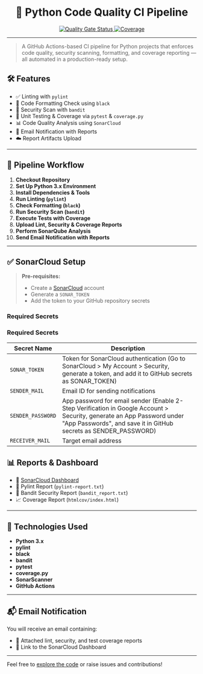<h1 align="center">🐍 Python Code Quality CI Pipeline</h1>

<p align="center">
  <a href="https://sonarcloud.io/dashboard?id=mahek320_DevOps-Scripts-and-Pipelines">
    <img src="https://sonarcloud.io/api/project_badges/measure?project=mahek320_DevOps-Scripts-and-Pipelines&metric=alert_status" alt="Quality Gate Status">
  </a>
  <a href="https://sonarcloud.io/dashboard?id=mahek320_DevOps-Scripts-and-Pipelines">
    <img src="https://sonarcloud.io/api/project_badges/measure?project=mahek320_DevOps-Scripts-and-Pipelines&metric=coverage" alt="Coverage">
  </a>
</p>

---

> A GitHub Actions-based CI pipeline for Python projects that enforces code quality, security scanning, formatting, and coverage reporting — all automated in a production-ready setup.

## 🛠️ Features

- ✅ Linting with `pylint`  
- 🎨 Code Formatting Check using `black`  
- 🔐 Security Scan with `bandit`  
- 🧪 Unit Testing & Coverage via `pytest` & `coverage.py`  
- 📊 Code Quality Analysis using `SonarCloud`  
- 📧 Email Notification with Reports  
- ☁️ Report Artifacts Upload  

---

## 📂 Pipeline Workflow

1. **Checkout Repository**
2. **Set Up Python 3.x Environment**
3. **Install Dependencies & Tools**
4. **Run Linting (`pylint`)**
5. **Check Formatting (`black`)**
6. **Run Security Scan (`bandit`)**
7. **Execute Tests with Coverage**
8. **Upload Lint, Security & Coverage Reports**
9. **Perform SonarQube Analysis**
10. **Send Email Notification with Reports**

---

## ✅ SonarCloud Setup

> **Pre-requisites:**
> - Create a [SonarCloud](https://sonarcloud.io) account
> - Generate a `SONAR_TOKEN`
> - Add the token to your GitHub repository secrets

### Required Secrets

### Required Secrets

| Secret Name        | Description                       |
|--------------------|-----------------------------------|
| `SONAR_TOKEN`      | Token for SonarCloud authentication (Go to SonarCloud > My Account > Security, generate a token, and add it to GitHub secrets as SONAR_TOKEN) |
| `SENDER_MAIL`      | Email ID for sending notifications |
| `SENDER_PASSWORD`  | App password for email sender (Enable 2-Step Verification in Google Account > Security, generate an App Password under "App Passwords", and save it in GitHub secrets as SENDER_PASSWORD)    |
| `RECEIVER_MAIL`    | Target email address              |


## 📊 Reports & Dashboard

- 🔗 [SonarCloud Dashboard](https://sonarcloud.io/project/overview?id=mahek320_DevOps-Scripts-and-Pipelines)  
- 📄 Pylint Report (`pylint-report.txt`)  
- 📄 Bandit Security Report (`bandit_report.txt`)  
- 📈 Coverage Report (`htmlcov/index.html`)  

---

## 🚀 Technologies Used

- **Python 3.x**
- **pylint**
- **black**
- **bandit**
- **pytest**
- **coverage.py**
- **SonarScanner**
- **GitHub Actions**

---

## 📬 Email Notification

You will receive an email containing:
- 📎 Attached lint, security, and test coverage reports  
- 🔗 Link to the SonarCloud Dashboard  

---

Feel free to [explore the code](https://github.com/mahek320/DevOps-Scripts-and-Pipelines) or raise issues and contributions!

